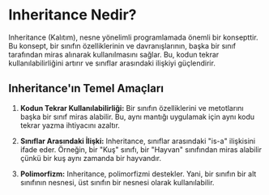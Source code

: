 # Inheritance Nedir?

Inheritance (Kalıtım), nesne yönelimli programlamada önemli bir konsepttir. Bu konsept, bir sınıfın özelliklerinin ve davranışlarının, başka bir sınıf tarafından miras alınarak kullanılmasını sağlar. Bu, kodun tekrar kullanılabilirliğini artırır ve sınıflar arasındaki ilişkiyi güçlendirir.

## Inheritance'ın Temel Amaçları

1. **Kodun Tekrar Kullanılabilirliği:** Bir sınıfın özelliklerini ve metotlarını başka bir sınıf miras alabilir. Bu, aynı mantığı uygulamak için aynı kodu tekrar yazma ihtiyacını azaltır.

2. **Sınıflar Arasındaki İlişki:** Inheritance, sınıflar arasındaki "is-a" ilişkisini ifade eder. Örneğin, bir "Kuş" sınıfı, bir "Hayvan" sınıfından miras alabilir çünkü bir kuş aynı zamanda bir hayvandır.

3. **Polimorfizm:** Inheritance, polimorfizmi destekler. Yani, bir sınıfın bir alt sınıfının nesnesi, üst sınıfın bir nesnesi olarak kullanılabilir.
